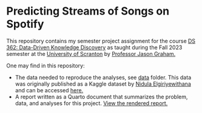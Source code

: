 # Predicting Streams of Songs on Spotify
This repository contains my semester project assignment for the course 
[DS 362: Data-Driven Knowledge Discovery](https://knowledge-discovery.netlify.app/) as taught during 
the Fall 2023 semester at the [University of Scranton](https://www.scranton.edu/) by 
[Professor Jason Graham.](https://sites.google.com/site/jasonmgrahamus/)

One may find in this repository:
- The data needed to reproduce the analyses, see [data](https://github.com/ciaratrigg/spotify_streams_prediction/tree/main/data) folder. This data was originally published as a Kaggle dataset by [Nidula Elgiriyewithana](https://www.kaggle.com/nelgiriyewithana) and can be accessed [here.](https://www.kaggle.com/datasets/nelgiriyewithana/top-spotify-songs-2023)
-  A report written as a Quarto document that summarizes the problem, data, and analyses for this project. [View the rendered report.](https://ciaratrigg.quarto.pub/most-streamed-spotify-songs/#executive-summary)
